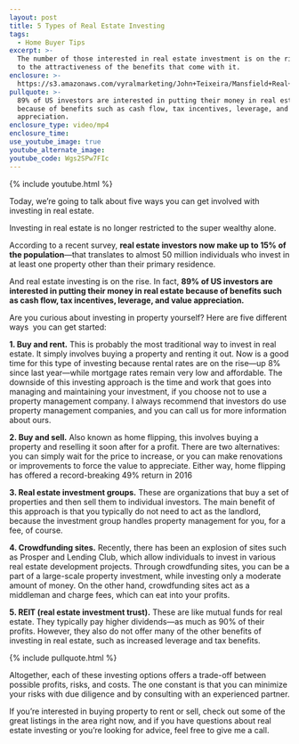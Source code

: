 ```yaml
---
layout: post
title: 5 Types of Real Estate Investing
tags:
  - Home Buyer Tips
excerpt: >-
  The number of those interested in real estate investment is on the rise, due
  to the attractiveness of the benefits that come with it.
enclosure: >-
  https://s3.amazonaws.com/vyralmarketing/John+Teixeira/Mansfield+Real+Estate+Agent+5+Ways+to+Invest.mp4
pullquote: >-
  89% of US investors are interested in putting their money in real estate
  because of benefits such as cash flow, tax incentives, leverage, and value
  appreciation.
enclosure_type: video/mp4
enclosure_time:
use_youtube_image: true
youtube_alternate_image:
youtube_code: Wgs2SPw7FIc
---
```



{% include youtube.html %}

Today, we’re going to talk about five ways you can get involved with investing in real estate.

Investing in real estate is no longer restricted to the super wealthy alone.

According to a recent survey, **real estate investors now make up to 15% of the population**—that translates to almost 50 million individuals who invest in at least one property other than their primary residence.

And real estate investing is on the rise. In fact, **89% of US investors are interested in putting their money in real estate because of benefits such as cash flow, tax incentives, leverage, and value appreciation.**

Are you curious about investing in property yourself? Here are five different ways &nbsp;you can get started:

**1. Buy and rent.** This is probably the most traditional way to invest in real estate. It simply involves buying a property and renting it out. Now is a good time for this type of investing because rental rates are on the rise—up 8% since last year—while mortgage rates remain very low and affordable. The downside of this investing approach is the time and work that goes into managing and maintaining your investment, if you choose not to use a property management company. I always recommend that investors do use property management companies, and you can call us for more information about ours.

**2. Buy and sell.** Also known as home flipping, this involves buying a property and reselling it soon after for a profit. There are two alternatives: you can simply wait for the price to increase, or you can make renovations or improvements to force the value to appreciate. Either way, home flipping has offered a record-breaking 49% return in 2016

**3. Real estate investment groups.** These are organizations that buy a set of properties and then sell them to individual investors. The main benefit of this approach is that you typically do not need to act as the landlord, because the investment group handles property management for you, for a fee, of course.

**4. Crowdfunding sites.** Recently, there has been an explosion of sites such as Prosper and Lending Club, which allow individuals to invest in various real estate development projects. Through crowdfunding sites, you can be a part of a large-scale property investment, while investing only a moderate amount of money. On the other hand, crowdfunding sites act as a middleman and charge fees, which can eat into your profits.

**5. REIT (real estate investment trust).** These are like mutual funds for real estate. They typically pay higher dividends—as much as 90% of their profits. However, they also do not offer many of the other benefits of investing in real estate, such as increased leverage and tax benefits.

{% include pullquote.html %}

Altogether, each of these investing options offers a trade-off between possible profits, risks, and costs. The one constant is that you can minimize your risks with due diligence and by consulting with an experienced partner.

If you’re interested in buying property to rent or sell, check out some of the great listings in the area right now, and if you have questions about real estate investing or you’re looking for advice, feel free to give me a call.